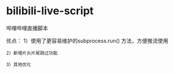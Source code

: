 # bilibili-live-script
哔哩哔哩直播脚本

优点：
    1）使用了更容易维护的subprocess.run() 方法，方便推流使用
    
    2）新增片头片尾跳过功能
    
    3）其他优化

